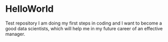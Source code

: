 # HelloWorld
Test repository
I am doing my first steps in coding and I want to become a good data scientists, which will help me in my future career of an effective manager.
